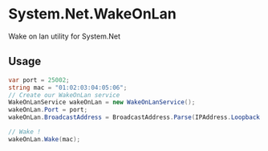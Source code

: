 # System.Net.WakeOnLan

Wake on lan utility for System.Net

## Usage

```csharp
var port = 25002;
string mac = "01:02:03:04:05:06";
// Create our WakeOnLan service
WakeOnLanService wakeOnLan = new WakeOnLanService();
wakeOnLan.Port = port;
wakeOnLan.BroadcastAddress = BroadcastAddress.Parse(IPAddress.Loopback.ToString());

// Wake !
wakeOnLan.Wake(mac);
```